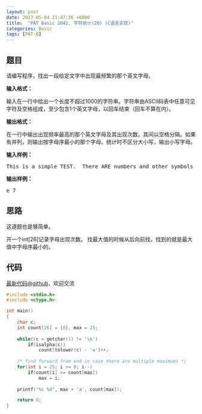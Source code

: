 ```yaml
---
layout: post
date: 2017-05-04 21:47:36 +0800
title:  "PAT Basic 1042. 字符统计(20) (C语言实现)"
categories: Basic
tags: [PAT-B]
---
```


## 题目

<div id="problemContent">
<p>
请编写程序，找出一段给定文字中出现最频繁的那个英文字母。</p>
<p><b>
输入格式：
</b></p>
<p>
输入在一行中给出一个长度不超过1000的字符串。字符串由ASCII码表中任意可见字符及空格组成，至少包含1个英文字母，以回车结束（回车不算在内）。
</p>
<p><b>
输出格式：
</b></p>
<p>
在一行中输出出现频率最高的那个英文字母及其出现次数，其间以空格分隔。如果有并列，则输出按字母序最小的那个字母。统计时不区分大小写，输出小写字母。</p>
<b>输入样例：</b><pre>
This is a simple TEST.  There ARE numbers and other symbols 1&amp;2&amp;3...........
</pre>
<b>输出样例：</b><pre>
e 7
</pre>
</div>

## 思路

这道题也是够简单。

开一个int[26]记录字母出现次数。
找最大值的时候从后向前找，找到的就是最大值中字母序最小的。

## 代码

[最新代码@github](https://github.com/OliverLew/PAT/blob/master/PATBasic/1042.c)，欢迎交流
```c
#include <stdio.h>
#include <ctype.h>

int main()
{
    char c;
    int count[26] = {0}, max = 25;
    
    while((c = getchar()) != '\n') 
        if(isalpha(c))
            count[tolower(c) - 'a']++;
    
    /* find forward from end in case there are multiple maximums */
    for(int i = 25; i >= 0; i--) 
        if(count[i] >= count[max])
            max = i;
    
    printf("%c %d", max + 'a', count[max]);

    return 0;
}

```